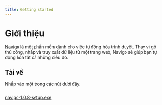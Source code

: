 ```yaml
---
title: Getting started
---
```


# Giới thiệu
[Navigo](https://www.tfsoftware.vn) là một phần mềm dành cho việc tự động hóa trình duyệt. Thay vì gõ thủ công, nhấp và truy xuất dữ liệu từ một trang web, Navigo sẽ giúp bạn tự động hóa tất cả những điều đó.

## Tải về
Nhấp vào một trong các nút dưới đây.

<div style="display: flex">
  <div style="margin-right: 40px">
    <a target="_blank" href="https://github.com/tuquet/app-release/releases/download/v1.0.8/navigo-1.0.8-setup.exe">
      <p align="center">navigo-1.0.8-setup.exe</p>
    </a>
  </div>
</div>